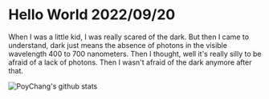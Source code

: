 # Hello World 2022/09/20

When I was a little kid, I was really scared of the dark. But then I came to understand, dark just means the absence of photons in the visible wavelength 400 to 700 nanometers. Then I thought, well it's really silly to be afraid of a lack of photons. Then I wasn't afraid of the dark anymore after that.

![PoyChang's github stats](https://github-readme-stats.vercel.app/api?username=poychang&show_icons=true&theme=dracula)
